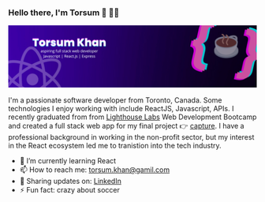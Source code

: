 ### Hello there, I'm Torsum 👋 👨‍💻

![](https://github.com/torsumkhan/torsumkhan/blob/main/Simple%20Technology%20LinkedIn%20Banner.png?raw=true)

I'm a passionate software developer from Toronto, Canada. Some technologies I enjoy working with include ReactJS, Javascript, APIs. I recently graduated from from [Lighthouse Labs](https://www.lighthouselabs.ca/en) Web Development Bootcamp and created a full stack web app for my final project 👉 [capture](https://github.com/torsumkhan/capsule-social-media-app). I have a professional background in working in the non-profit sector, but my interest in the React ecosystem led me to tranistion into the tech industry. 

- 🌱 I’m currently learning React
- 📫 How to reach me: torsum.khan@gamil.com
- 💼 Sharing updates on:  [LinkedIn](https://www.linkedin.com/in/torsum-khan-pmp-402aa167/)
- ⚡ Fun fact: crazy about soccer 
